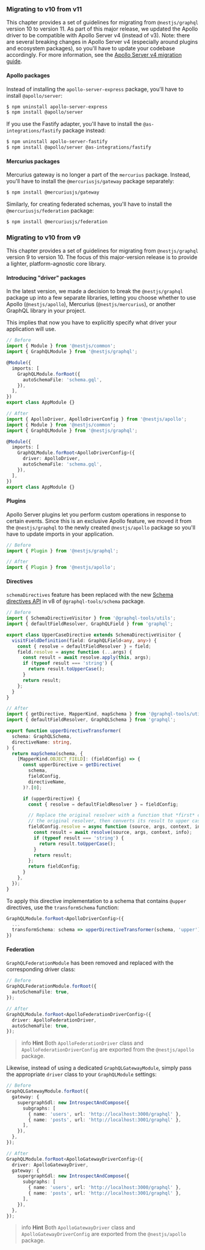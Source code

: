 ### Migrating to v10 from v11

This chapter provides a set of guidelines for migrating from `@nestjs/graphql` version 10 to version 11. As part of this major release, we updated the Apollo driver to be compatible with Apollo Server v4 (instead of v3). Note: there are several breaking changes in Apollo Server v4 (especially around plugins and ecosystem packages), so you'll have to update your codebase accordingly. For more information, see the [Apollo Server v4 migration guide](https://www.apollographql.com/docs/apollo-server/migration/).

#### Apollo packages

Instead of installing the `apollo-server-express` package, you'll have to install `@apollo/server`:

```bash
$ npm uninstall apollo-server-express
$ npm install @apollo/server
```

If you use the Fastify adapter, you'll have to install the `@as-integrations/fastify` package instead:

```bash
$ npm uninstall apollo-server-fastify
$ npm install @apollo/server @as-integrations/fastify
```

#### Mercurius packages

Mercurius gateway is no longer a part of the `mercurius` package. Instead, you'll have to install the `@mercuriusjs/gateway` package separately:

```bash
$ npm install @mercuriusjs/gateway
```

Similarly, for creating federated schemas, you'll have to install the `@mercuriusjs/federation` package:

```bash
$ npm install @mercuriusjs/federation
```

### Migrating to v10 from v9

This chapter provides a set of guidelines for migrating from `@nestjs/graphql` version 9 to version 10. The focus of this major-version release is to provide a lighter, platform-agnostic core library.

#### Introducing "driver" packages

In the latest version, we made a decision to break the `@nestjs/graphql` package up into a few separate libraries, letting you choose whether to use Apollo (`@nestjs/apollo`), Mercurius (`@nestjs/mercurius`), or another GraphQL library in your project.

This implies that now you have to explicitly specify what driver your application will use.

```typescript
// Before
import { Module } from '@nestjs/common';
import { GraphQLModule } from '@nestjs/graphql';

@Module({
  imports: [
    GraphQLModule.forRoot({
      autoSchemaFile: 'schema.gql',
    }),
  ],
})
export class AppModule {}

// After
import { ApolloDriver, ApolloDriverConfig } from '@nestjs/apollo';
import { Module } from '@nestjs/common';
import { GraphQLModule } from '@nestjs/graphql';

@Module({
  imports: [
    GraphQLModule.forRoot<ApolloDriverConfig>({
      driver: ApolloDriver,
      autoSchemaFile: 'schema.gql',
    }),
  ],
})
export class AppModule {}
```

#### Plugins

Apollo Server plugins let you perform custom operations in response to certain events. Since this is an exclusive Apollo feature, we moved it from the `@nestjs/graphql` to the newly created `@nestjs/apollo` package so you'll have to update imports in your application.

```typescript
// Before
import { Plugin } from '@nestjs/graphql';

// After
import { Plugin } from '@nestjs/apollo';
```

#### Directives

`schemaDirectives` feature has been replaced with the new [Schema directives API](https://www.graphql-tools.com/docs/schema-directives) in v8 of `@graphql-tools/schema` package.

```typescript
// Before
import { SchemaDirectiveVisitor } from '@graphql-tools/utils';
import { defaultFieldResolver, GraphQLField } from 'graphql';

export class UpperCaseDirective extends SchemaDirectiveVisitor {
  visitFieldDefinition(field: GraphQLField<any, any>) {
    const { resolve = defaultFieldResolver } = field;
    field.resolve = async function (...args) {
      const result = await resolve.apply(this, args);
      if (typeof result === 'string') {
        return result.toUpperCase();
      }
      return result;
    };
  }
}

// After
import { getDirective, MapperKind, mapSchema } from '@graphql-tools/utils';
import { defaultFieldResolver, GraphQLSchema } from 'graphql';

export function upperDirectiveTransformer(
  schema: GraphQLSchema,
  directiveName: string,
) {
  return mapSchema(schema, {
    [MapperKind.OBJECT_FIELD]: (fieldConfig) => {
      const upperDirective = getDirective(
        schema,
        fieldConfig,
        directiveName,
      )?.[0];

      if (upperDirective) {
        const { resolve = defaultFieldResolver } = fieldConfig;

        // Replace the original resolver with a function that *first* calls
        // the original resolver, then converts its result to upper case
        fieldConfig.resolve = async function (source, args, context, info) {
          const result = await resolve(source, args, context, info);
          if (typeof result === 'string') {
            return result.toUpperCase();
          }
          return result;
        };
        return fieldConfig;
      }
    },
  });
}
```

To apply this directive implementation to a schema that contains `@upper` directives, use the `transformSchema` function:

```typescript
GraphQLModule.forRoot<ApolloDriverConfig>({
  ...
  transformSchema: schema => upperDirectiveTransformer(schema, 'upper'),
})
```

#### Federation

`GraphQLFederationModule` has been removed and replaced with the corresponding driver class:

```typescript
// Before
GraphQLFederationModule.forRoot({
  autoSchemaFile: true,
});

// After
GraphQLModule.forRoot<ApolloFederationDriverConfig>({
  driver: ApolloFederationDriver,
  autoSchemaFile: true,
});
```

> info **Hint** Both `ApolloFederationDriver` class and `ApolloFederationDriverConfig` are exported from the `@nestjs/apollo` package.

Likewise, instead of using a dedicated `GraphQLGatewayModule`, simply pass the appropriate `driver` class to your `GraphQLModule` settings:

```typescript
// Before
GraphQLGatewayModule.forRoot({
  gateway: {
    supergraphSdl: new IntrospectAndCompose({
      subgraphs: [
        { name: 'users', url: 'http://localhost:3000/graphql' },
        { name: 'posts', url: 'http://localhost:3001/graphql' },
      ],
    }),
  },
});

// After
GraphQLModule.forRoot<ApolloGatewayDriverConfig>({
  driver: ApolloGatewayDriver,
  gateway: {
    supergraphSdl: new IntrospectAndCompose({
      subgraphs: [
        { name: 'users', url: 'http://localhost:3000/graphql' },
        { name: 'posts', url: 'http://localhost:3001/graphql' },
      ],
    }),
  },
});
```

> info **Hint** Both `ApolloGatewayDriver` class and `ApolloGatewayDriverConfig` are exported from the `@nestjs/apollo` package.
